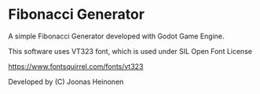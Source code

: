 # Fibonacci Generator

A simple Fibonacci Generator developed with Godot Game Engine.

This software uses VT323 font, which is used under SIL Open Font License

https://www.fontsquirrel.com/fonts/vt323

Developed by (C) Joonas Heinonen